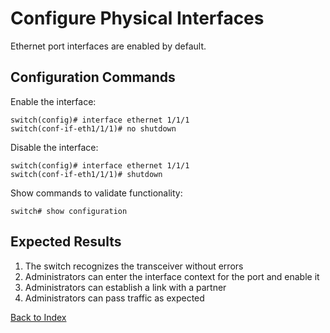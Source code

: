 
# Configure Physical Interfaces

Ethernet port interfaces are enabled by default. 

## Configuration Commands

Enable the interface:

```
switch(config)# interface ethernet 1/1/1
switch(conf-if-eth1/1/1)# no shutdown
```

Disable the interface:

```
switch(config)# interface ethernet 1/1/1
switch(conf-if-eth1/1/1)# shutdown
```

Show commands to validate functionality:

```
switch# show configuration
```

## Expected Results

1. The switch recognizes the transceiver without errors
2. Administrators can enter the interface context for the port and enable it
3. Administrators can establish a link with a partner
4. Administrators can pass traffic as expected

[Back to Index](index.md)